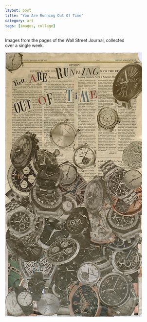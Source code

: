 ```yaml
---
layout: post
title: "You Are Running Out Of Time"
category: art
tags: [images, collage]
---
```


Images from the pages of the Wall Street Journal, collected  
over a single week. 


[![](/assets/runningoutoftime_.jpeg)](/assets/runningoutoftime.jpg)
